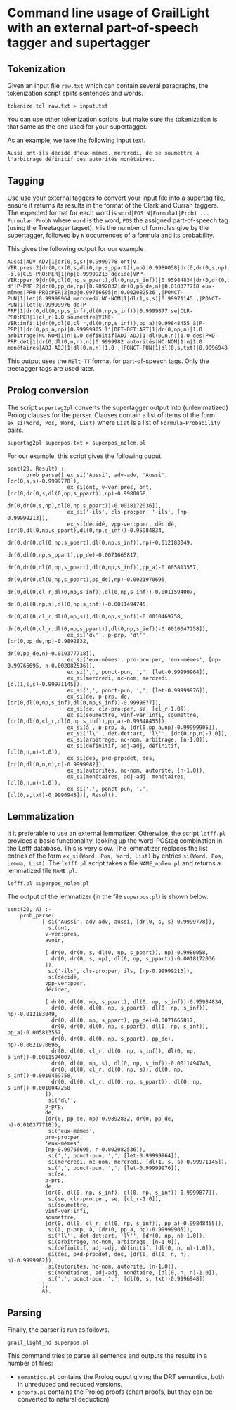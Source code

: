 # Command line usage of GrailLight with an external part-of-speech tagger and supertagger

## Tokenization

Given an input file `raw.txt` which can contain several paragraphs, the tokenization script splits sentences and words.

```
tokenize.tcl raw.txt > input.txt
```

You can use other tokenization scripts, but make sure the tokenization is that same as the one used for your supertagger.

As an example, we take the following input text.

```
Aussi ont-ils décidé d'eux-mêmes, mercredi, de se soumettre à l'arbitrage définitif des autorités monétaires.
```

## Tagging

Use use your external taggers to convert your input file into a supertag file, ensure it returns its results in the format of the Clark and Curran taggers.
The expected format for each word is `word|POS|N|Formula1|Prob1 ... Formulan|ProbN` where `word` is the word, `POS` the assigned part-of-speech tag (using the Treetagger tagset), `N` is the number of formulas give
by the supertagger, followed by `N` occurrences of a formula and its probability.

This gives the following output for our example

```
Aussi|ADV-ADV|1|dr(0,s,s)|0.9999778 ont|V-VER:pres|2|dr(0,dr(0,s,dl(0,np,s_ppart)),np)|0.9980058|dr(0,dr(0,s,np),dl(0,np,s_ppart))|0.0018172036 -ils|CLS-PRO:PER|1|np|0.99999213 décidé|VPP-VER:pper|9|dr(0,dl(0,np,s_ppart),dl(0,np,s_inf))|0.95984834|dr(0,dr(0,dl(0,np,s_ppart),dl(0,np,s_inf)),np)|0.012183049|dr(0,dl(0,np,s_ppart),pp_de)|0.0071665817|dr(0,dr(0,dl(0,np,s_ppart),dl(0,np,s_inf)),pp_a)|0.005813557|dr(0,dr(0,dl(0,np,s_ppart),pp_de),np)|0.0021970696|dr(0,dl(0,cl_r,dl(0,np,s_inf)),dl(0,np,s_inf))|0.0011594007|dr(0,dl(0,np,s),dl(0,np,s_inf))|0.0011494745|dr(0,dl(0,cl_r,dl(0,np,s)),dl(0,np,s_inf))|0.0010469758|dr(0,dl(0,cl_r,dl(0,np,s_ppart)),dl(0,np,s_inf))|0.0010047258 d'|P-PRP|2|dr(0,pp_de,np)|0.9892832|dr(0,pp_de,n)|0.010377718 eux-mêmes|PRO-PRO:PER|2|np|0.99766695|n|0.002082536 ,|PONCT-PUN|1|let|0.99999964 mercredi|NC-NOM|1|dl(1,s,s)|0.99971145 ,|PONCT-PUN|1|let|0.99999976 de|P-PRP|1|dr(0,dl(0,np,s_inf),dl(0,np,s_inf))|0.9999877 se|CLR-PRO:PER|1|cl_r|1.0 soumettre|VINF-VER:infi|1|dr(0,dl(0,cl_r,dl(0,np,s_inf)),pp_a)|0.99848455 à|P-PRP|1|dr(0,pp_a,np)|0.99999905 l'|DET-DET:ART|1|dr(0,np,n)|1.0 arbitrage|NC-NOM|1|n|1.0 définitif|ADJ-ADJ|1|dl(0,n,n)|1.0 des|P+D-PRP:det|1|dr(0,dl(0,n,n),n)|0.9999982 autorités|NC-NOM|1|n|1.0 monétaires|ADJ-ADJ|1|dl(0,n,n)|1.0 .|PONCT-PUN|1|dl(0,s,txt)|0.9996948
```

This output uses the `MElt-TT` format for part-of-speech tags. Only the treetagger tags are used later.

## Prolog conversion

The script `supertag2pl` converts the supertagger output into (unlemmatized) Prolog clauses for the parser. 
Clauses contain a list of items of the form `ex_si(Word, Pos, Word, List)` where `List` is a list of `Formula-Probability` pairs.

```
supertag2pl superpos.txt > superpos_nolem.pl
```

For our example, this script gives the following ouput.

```
sent(20, Result) :-
      prob_parse([ ex_si('Aussi', adv-adv, 'Aussi', [dr(0,s,s)-0.9999778]),
                   ex_si(ont, v-ver:pres, ont, [dr(0,dr(0,s,dl(0,np,s_ppart)),np)-0.9980058,
	                                        dr(0,dr(0,s,np),dl(0,np,s_ppart))-0.0018172036]),
                   ex_si('-ils', cls-pro:per, '-ils', [np-0.99999213]),
                   ex_si(décidé, vpp-ver:pper, décidé, [dr(0,dl(0,np,s_ppart),dl(0,np,s_inf))-0.95984834,
                                                        dr(0,dr(0,dl(0,np,s_ppart),dl(0,np,s_inf)),np)-0.012183049,
                                                        dr(0,dl(0,np,s_ppart),pp_de)-0.0071665817,
                                                        dr(0,dr(0,dl(0,np,s_ppart),dl(0,np,s_inf)),pp_a)-0.005813557,
                                                        dr(0,dr(0,dl(0,np,s_ppart),pp_de),np)-0.0021970696,
                                                        dr(0,dl(0,cl_r,dl(0,np,s_inf)),dl(0,np,s_inf))-0.0011594007,
                                                        dr(0,dl(0,np,s),dl(0,np,s_inf))-0.0011494745,
                                                        dr(0,dl(0,cl_r,dl(0,np,s)),dl(0,np,s_inf))-0.0010469758,
                                                        dr(0,dl(0,cl_r,dl(0,np,s_ppart)),dl(0,np,s_inf))-0.0010047258]),
                   ex_si('d\'', p-prp, 'd\'', [dr(0,pp_de,np)-0.9892832,
                                               dr(0,pp_de,n)-0.010377718]),
                   ex_si('eux-mêmes', pro-pro:per, 'eux-mêmes', [np-0.99766695, n-0.002082536]),
                   ex_si(',', ponct-pun, ',', [let-0.99999964]),
                   ex_si(mercredi, nc-nom, mercredi, [dl(1,s,s)-0.99971145]),
                   ex_si(',', ponct-pun, ',', [let-0.99999976]),
                   ex_si(de, p-prp, de, [dr(0,dl(0,np,s_inf),dl(0,np,s_inf))-0.9999877]),
                   ex_si(se, clr-pro:per, se, [cl_r-1.0]),
                   ex_si(soumettre, vinf-ver:infi, soumettre, [dr(0,dl(0,cl_r,dl(0,np,s_inf)),pp_a)-0.99848455]),
                   ex_si(à , p-prp, à, [dr(0,pp_a,np)-0.99999905]),
                   ex_si('l\'', det-det:art, 'l\'', [dr(0,np,n)-1.0]),
                   ex_si(arbitrage, nc-nom, arbitrage, [n-1.0]),
                   ex_si(définitif, adj-adj, définitif, [dl(0,n,n)-1.0]),
                   ex_si(des, p+d-prp:det, des, [dr(0,dl(0,n,n),n)-0.9999982]),
                   ex_si(autorités, nc-nom, autorité, [n-1.0]),
                   ex_si(monétaires, adj-adj, monétaires, [dl(0,n,n)-1.0]),
                   ex_si('.', ponct-pun, '.', [dl(0,s,txt)-0.9996948])], Result).
```

## Lemmatization

It it preferable to use an external lemmatizer. Otherwise, the script `lefff.pl` provides a basic functionality, looking up the word-POStag combination in the Lefff database. This is very slow.
The lemmatizer replaces the list entries of the form `ex_si(Word, Pos, Word, List)` by entries `si(Word, Pos, Lemma, List)`.
The `lefff.pl` script takes a file `NAME_nolem.pl` and returns a lemmatized file `NAME.pl`.

```
lefff.pl superpos_nolem.pl
```

The output of the lemmatizer (in the file `superpos.pl`) is shown below.

```
sent(20, A) :-
	prob_parse(
		   [ si('Aussi', adv-adv, aussi, [dr(0, s, s)-0.9999778]),
		     si(ont,
			v-ver:pres,
			avoir,
			
			[ dr(0, dr(0, s, dl(0, np, s_ppart)), np)-0.9980058,
			  dr(0, dr(0, s, np), dl(0, np, s_ppart))-0.0018172036
			]),
		     si('-ils', cls-pro:per, ils, [np-0.99999213]),
		     si(décidé,
			vpp-ver:pper,
			décider,
			
			[ dr(0, dl(0, np, s_ppart), dl(0, np, s_inf))-0.95984834,
			  dr(0, dr(0, dl(0, np, s_ppart), dl(0, np, s_inf)), np)-0.012183049,
			  dr(0, dl(0, np, s_ppart), pp_de)-0.0071665817,
			  dr(0, dr(0, dl(0, np, s_ppart), dl(0, np, s_inf)), pp_a)-0.005813557,
			  dr(0, dr(0, dl(0, np, s_ppart), pp_de), np)-0.0021970696,
			  dr(0, dl(0, cl_r, dl(0, np, s_inf)), dl(0, np, s_inf))-0.0011594007,
			  dr(0, dl(0, np, s), dl(0, np, s_inf))-0.0011494745,
			  dr(0, dl(0, cl_r, dl(0, np, s)), dl(0, np, s_inf))-0.0010469758,
			  dr(0, dl(0, cl_r, dl(0, np, s_ppart)), dl(0, np, s_inf))-0.0010047258
			]),
		     si('d\'',
			p-prp,
			de,
			[dr(0, pp_de, np)-0.9892832, dr(0, pp_de, n)-0.010377718]),
		     si('eux-mêmes',
			pro-pro:per,
			'eux-mêmes',
			[np-0.99766695, n-0.002082536]),
		     si(',', ponct-pun, ',', [let-0.99999964]),
		     si(mercredi, nc-nom, mercredi, [dl(1, s, s)-0.99971145]),
		     si(',', ponct-pun, ',', [let-0.99999976]),
		     si(de,
			p-prp,
			de,
			[dr(0, dl(0, np, s_inf), dl(0, np, s_inf))-0.9999877]),
		     si(se, clr-pro:per, se, [cl_r-1.0]),
		     si(soumettre,
			vinf-ver:infi,
			soumettre,
			[dr(0, dl(0, cl_r, dl(0, np, s_inf)), pp_a)-0.99848455]),
		     si(à, p-prp, à, [dr(0, pp_a, np)-0.99999905]),
		     si('l\'', det-det:art, 'l\'', [dr(0, np, n)-1.0]),
		     si(arbitrage, nc-nom, arbitrage, [n-1.0]),
		     si(définitif, adj-adj, définitif, [dl(0, n, n)-1.0]),
		     si(des, p+d-prp:det, des, [dr(0, dl(0, n, n), n)-0.9999982]),
		     si(autorités, nc-nom, autorité, [n-1.0]),
		     si(monétaires, adj-adj, monétaire, [dl(0, n, n)-1.0]),
		     si('.', ponct-pun, '.', [dl(0, s, txt)-0.9996948])
		   ],
		   A).
```

## Parsing

Finally, the parser is run as follows.

```
grail_light_nd superpos.pl
```

This command tries to parse all sentence and outputs the results in a number of files:
- `semantics.pl` contains the Prolog ouput giving the DRT semantics, both in unreduced and reduced versions.
- `proofs.pl` contains the Prolog proofs (chart proofs, but they can be converted to natural deduction)
